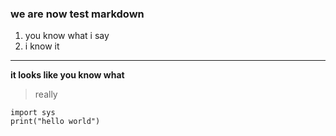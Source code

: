 ### we are now test markdown ###
1. you know what i say
2. i know it
---
**it looks like you know what**
> really
```
import sys
print("hello world")

```
